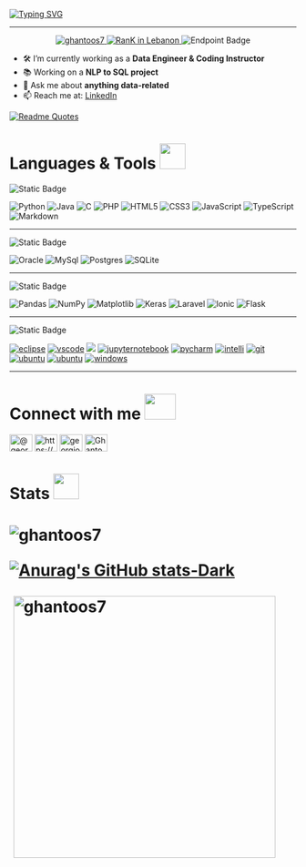 [![Typing SVG](https://readme-typing-svg.demolab.com?font=Fira+Code&size=30&pause=1000&color=79FF97&center=true&vCenter=true&random=false&width=1000&height=100&lines=Hello+there+I'm+Ghantoos+aka+Georgio;I'm+a+CS+student+interested+in+Data+and+Teaching)](https://git.io/typing-svg)

----

<p align="center">
  <a href="https://github.com/ghantoos7">
    <img src="https://komarev.com/ghpvc/?username=ghantoos7&label=Profile%20views&color=0e75b6&style=flat" alt="ghantoos7"/>
  </a>
  <a href="https://user-badge.committers.top/lebanon_public/Ghantoos7">
    <img src="https://user-badge.committers.top/lebanon_public/Ghantoos7.svg" alt="RanK in Lebanon"/>
  </a>
   <a>
<img alt="Endpoint Badge" src="https://img.shields.io/endpoint?url=https%3A%2F%2Fgithub-apis.vercel.app%2Fgithub%2Fuser%2Fcommits%2Ftotal">
    </a>
</p>






</p>

- 🛠️ I’m currently working as a **Data Engineer & Coding Instructor**
- 📚 Working on a **NLP to SQL project**
- 💬 Ask me about **anything data-related**
- 📫 Reach me at: [LinkedIn](https://www.linkedin.com/in/georgio-ghnatios-33a295222/)

[![Readme Quotes](https://quotes-github-readme.vercel.app/api?type=horizontal&theme=dark&border=true)](https://github.com/piyushsuthar/github-readme-quotes)


<h1 align="left">Languages & Tools <img src ="https://static.wikia.nocookie.net/minecraft_gamepedia/images/c/c1/Enchanted_Diamond_Shovel.gif/revision/latest?cb=20201118111657" width=45 height= 45 align="bottom"> </h1>

![Static Badge](https://img.shields.io/badge/Languages-%23151515)

 ![Python](https://img.shields.io/badge/python-3670A0?style=for-the-badge&logo=python&logoColor=ffdd54)
 ![Java](https://img.shields.io/badge/java-%23ED8B00.svg?style=for-the-badge&logo=openjdk&logoColor=white)
 ![C](https://img.shields.io/badge/c-%2300599C.svg?style=for-the-badge&logo=c&logoColor=white)
 ![PHP](https://img.shields.io/badge/php-%23777BB4.svg?style=for-the-badge&logo=php&logoColor=white)
![HTML5](https://img.shields.io/badge/html5-%23E34F26.svg?style=for-the-badge&logo=html5&logoColor=white)
![CSS3](https://img.shields.io/badge/css3-%231572B6.svg?style=for-the-badge&logo=css3&logoColor=white)
![JavaScript](https://img.shields.io/badge/javascript-%23323330.svg?style=for-the-badge&logo=javascript&logoColor=%23F7DF1E)
 ![TypeScript](https://img.shields.io/badge/typescript-%23007ACC.svg?style=for-the-badge&logo=typescript&logoColor=white)
![Markdown](https://img.shields.io/badge/markdown-%23000000.svg?style=for-the-badge&logo=markdown&logoColor=white)


-----------

![Static Badge](https://img.shields.io/badge/Databases-79FF97)

![Oracle](https://img.shields.io/badge/Oracle-F80000?style=for-the-badge&logo=oracle&logoColor=white)
![MySql](https://img.shields.io/badge/MySQL-005C84?style=for-the-badge&logo=mysql&logoColor=white)
![Postgres](https://img.shields.io/badge/postgres-%23316192.svg?style=for-the-badge&logo=postgresql&logoColor=white)
![SQLite](https://img.shields.io/badge/sqlite-%2307405e.svg?style=for-the-badge&logo=sqlite&logoColor=white)

-----------

![Static Badge](https://img.shields.io/badge/Framewords%20%26%20Libraries-%23151515)

![Pandas](https://img.shields.io/badge/pandas-%23150458.svg?style=for-the-badge&logo=pandas&logoColor=white)
 ![NumPy](https://img.shields.io/badge/numpy-%23013243.svg?style=for-the-badge&logo=numpy&logoColor=white)
 ![Matplotlib](https://img.shields.io/badge/Matplotlib-%23ffffff.svg?style=for-the-badge&logo=Matplotlib&logoColor=black)
 ![Keras](https://img.shields.io/badge/Keras-%23D00000.svg?style=for-the-badge&logo=Keras&logoColor=white)
 ![Laravel](https://img.shields.io/badge/laravel-%23FF2D20.svg?style=for-the-badge&logo=laravel&logoColor=white)
 ![Ionic](https://img.shields.io/badge/Ionic-%233880FF.svg?style=for-the-badge&logo=Ionic&logoColor=white)
 ![Flask](https://img.shields.io/badge/flask-%23000.svg?style=for-the-badge&logo=flask&logoColor=white)

 -----------

![Static Badge](https://img.shields.io/badge/Tools-79FF97)

<a href="https://www.eclipse.org/" target="_blank" rel="noreferrer"> <img src="https://img.shields.io/badge/Eclipse-FE7A16.svg?style=for-the-badge&logo=Eclipse&logoColor=white" alt="eclipse"/></a>
 <a href="https://code.visualstudio.com/" target="_blank" rel="noreferrer"> <img src="https://img.shields.io/badge/Visual%20Studio%20Code-0078d7.svg?style=for-the-badge&logo=visual-studio-code&logoColor=white" alt="vscode"/></a>
<a href="https://www.microsoft.com/en-us/windows?r=1" target="_blank" rel="noreferrer"> <img src="https://img.shields.io/badge/Talend-FF6D70?style=for-the-badge&logo=Talend&logoColor=white"/></a>
 <a href="https://jupyter.org/" target="_blank" rel="noreferrer"> <img src="https://img.shields.io/badge/jupyter-%23FA0F00.svg?style=for-the-badge&logo=jupyter&logoColor=white" alt="jupyternotebook"/></a>
 <a href="https://www.jetbrains.com/pycharm/" target="_blank" rel="noreferrer"> <img src="https://img.shields.io/badge/pycharm-143?style=for-the-badge&logo=pycharm&logoColor=black&color=black&labelColor=green" alt="pycharm"/></a>
 <a href="https://www.jetbrains.com/idea/" target="_blank" rel="noreferrer"> <img src="https://img.shields.io/badge/IntelliJIDEA-000000.svg?style=for-the-badge&logo=intellij-idea&logoColor=white" alt="intelli"/></a>
 <a href="https://git-scm.com/" target="_blank" rel="noreferrer"> <img src="https://img.shields.io/badge/git-%23F05033.svg?style=for-the-badge&logo=git&logoColor=white" alt="git"/></a>
 <a href="https://ubuntu.com/" target="_blank" rel="noreferrer"> <img src="https://img.shields.io/badge/Ubuntu-E95420?style=for-the-badge&logo=ubuntu&logoColor=white" alt="ubuntu"/></a>
 <a href="https://figma.com/" target="_blank" rel="noreferrer"> <img src="https://img.shields.io/badge/figma-%23F24E1E.svg?style=for-the-badge&logo=figma&logoColor=white" alt="ubuntu"/></a>
<a href="https://www.microsoft.com/en-us/windows?r=1" target="_blank" rel="noreferrer"> <img src="https://img.shields.io/badge/Windows-0078D6?style=for-the-badge&logo=windows&logoColor=white" alt="windows"/></a>

-----------





<h1 align="left">Connect with me <img src ="https://video-public.canva.com/VADqk7TlDAE/v/bfe21e9ce9.gif" width=55 height= 45 align="bottom"></h1>
<p align="top">
<a href="https://twitter.com/@georgio_3549" target="blank"><img align="center" src="https://raw.githubusercontent.com/rahuldkjain/github-profile-readme-generator/master/src/images/icons/Social/twitter.svg" alt="@georgio_3549" height="30" width="40" /></a>
<a href="https://linkedin.com/in/https://www.linkedin.com/in/georgio-ghnatios-33a295222/" target="blank"><img align="center" src="https://raw.githubusercontent.com/rahuldkjain/github-profile-readme-generator/master/src/images/icons/Social/linked-in-alt.svg" alt="https://www.linkedin.com/in/georgio-ghnatios-33a295222/" height="30" width="40" /></a>
<a href="https://instagram.com/georgio_ghnatios" target="blank"><img align="center" src="https://raw.githubusercontent.com/rahuldkjain/github-profile-readme-generator/master/src/images/icons/Social/instagram.svg" alt="georgio_ghnatios" height="30" width="40" /></a>
<a href="https://github.com/Ghantoos7" target="blank"><img align="center" src="https://raw.githubusercontent.com/danielcranney/readme-generator/main/public/icons/socials/github.svg" alt="Ghantoos7" height="30" width="40" /></a></p>
 
 <h1 align="left">Stats <img src ="https://im2.ezgif.com/tmp/ezgif-2-64bcd96233.gif" width=45 height= 45 align="bottom"><h1>
 <p align="left">
 <a><img align="center" src="https://komarev.com/ghpvc/?username=ghantoos7&label=Profile%20views&color=0e75b6&style=flat" alt="ghantoos7"/>
 </br>
   
[![Anurag's GitHub stats-Dark](https://github-readme-stats.vercel.app/api?username=Ghantoos7&show_icons=true&theme=dark#gh-dark-mode-only)](https://github.com/anuraghazra/github-readme-stats#gh-dark-mode-only)

 <a>&nbsp;<img align="center" src="https://github-readme-stats.vercel.app/api?username=ghantoos7&show_icons=true&locale=en&theme=midnight-purple&title_color=FF0000&amp&text_color=FFFFFF&amp&icon_color=FF0000&hide_border=true&count_private=true" alt="ghantoos7 " width = 460/></a>
</p>



